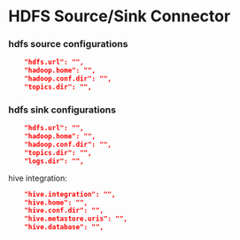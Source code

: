 # HDFS Source/Sink Connector

### hdfs source configurations

```json
    "hdfs.url": "",
    "hadoop.home": "",
    "hadoop.conf.dir": "",
    "topics.dir": "",
```

### hdfs sink configurations

```json
    "hdfs.url": "",
    "hadoop.home": "",
    "hadoop.conf.dir": "",
    "topics.dir": "",
    "logs.dir": "",
```

hive integration:

```json
    "hive.integration": "",
    "hive.home": "",
    "hive.conf.dir": "",
    "hive.metastore.uris": "",
    "hive.database": "",
```
